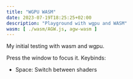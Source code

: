 ```yaml
---
title: "WGPU WASM"
date: 2023-07-19T18:25:25+02:00
description: "Playground with wgpu and WASM"
wasm: [ ./wasm/AGW.js, agw-wasm ]
---
```


My initial testing with wasm and wgpu.

Press the window to focus it.
Keybinds:
- Space: Switch between shaders
